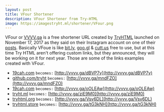```yaml
---
layout: post
title: VFour Shortener
description: VFour Shortener from Try-HTML
image: https://imagestryht.ml/shortener/VFour.png
---
```


VFour or [VVVV.ga](https://vvvv.ga) is a free shortener URL created by [TryHTML](https://tryhtml.org) launched on November 17, 2017 as they said on their Instagram account on one of their [posts](https://www.instagram.com/p/BblYfYyFb9g/?taken-by=tryhtml). Basically VFoue is like [bit.ly](https://bit.ly), [goo.gl](https://goo.gl/) & [cutt.us](http://cutt.us) free to use, but at this time Try HTML aren't offering custom links, but they announced, they will be working on it for next year. Those are some of the links examples created with VFour.

* [19cah.com](https://19cah.com) `becomes:` [http://vvvv.ga/dBVP7v](http://vvvv.ga/dBVP7v)
* [github.com/tryht](https://github.com/tryht) `becomes:` [http://vvvv.ga/mndFZO](http://vvvv.ga/mndFZO)
* [19cah.com](https://19cah.com) `becomes:` [http://vvvv.ga/oOLEAw](http://vvvv.ga/oOLEAw)
* [tryht.ml](https://tryht.ml) `becomes:` [http://vvvv.ga/ziE9M0](http://vvvv.ga/ziE9M0)
* [tryhtml.org](https://tryhtml.org) `becomes:` [http://vvvv.ga/Vsv6DL](http://vvvv.ga/Vsv6DL)
* [tryhtml.store](https://tryhtml.store) `becomes:` [http://vvvv.ga/tG3kNH](http://vvvv.ga/tG3kNH)

